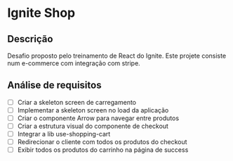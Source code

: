 # Ignite Shop

## Descrição

Desafio proposto pelo treinamento de React do Ignite. Este projete consiste num e-commerce com integração com stripe.

## Análise de requisitos

- [ ] Criar a skeleton screen de carregamento
- [ ] Implementar a skeleton screen no load da aplicação
- [ ] Criar o componente Arrow para navegar entre produtos
- [ ] Criar a estrutura visual do componente de checkout
- [ ] Integrar a lib use-shopping-cart
- [ ] Redirecionar o cliente com todos os produtos do checkout
- [ ] Exibir todos os produtos do carrinho na página de success

